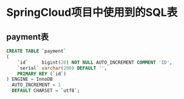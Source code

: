 # SpringCloud项目中使用到的SQL表

## payment表

```sql
CREATE TABLE `payment`
(
    `id`     bigint(20) NOT NULL AUTO_INCREMENT COMMENT 'ID',
    `serial` varchar(200) DEFAULT '',
    PRIMARY KEY (`id`)
) ENGINE = InnoDB
  AUTO_INCREMENT = 1
  DEFAULT CHARSET = `utf8`;
```

